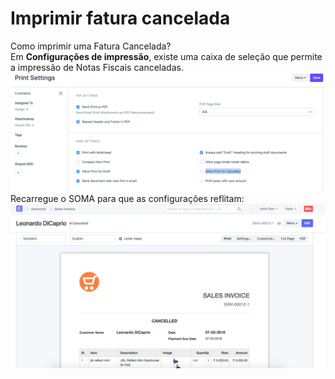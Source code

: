 # Imprimir fatura cancelada


Como imprimir uma Fatura Cancelada?   
Em **Configurações de impressão**, existe uma caixa de seleção que permite a impressão de Notas Fiscais canceladas.   
![](/files/Kf9D1Q2.png)  
 Recarregue o SOMA para que as configurações reflitam:   
![](/files/qFVSpRT.png)